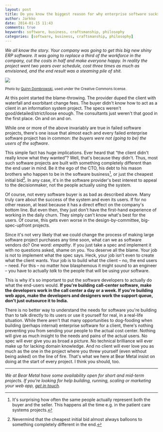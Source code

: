 ```yaml
---
layout: post
title: Do you know the biggest reason for why enterprise software sucks?
author: Jarkko
date: 2014-01-15 11:43
comments: true
keywords: software, business, craftsmanship, philosophy
categories: [software, business, craftsmanship, philosophy]
---
```


*We all know the story. Your company was going to get this big new shiny ERP software. It was going to replace a third of the workforce in the company, cut the costs in half and make everyone happy. In reality the project went two years over schedule, cost three times as much as envisioned, and the end result was a steaming pile of shit.*

[![](https://farm9.staticflickr.com/8453/8043877054_883963cf80_c.jpg)](http://www.flickr.com/photos/53326337@N00/8043877054/)

<small>Photo by [Quinn Dombrowski](http://www.flickr.com/photos/53326337@N00/8043877054/), used under the Creative Commons license.</small>

At this point started the blame-throwing. The provider duped the client with waterfall and exorbitant change fees. The buyer didn't know how to act as a client in an information system project. The specs weren't good/detailed/strict/loose enough. The consultants just weren't that good in the first place. On and on and on.

While one or more of the above invariably are true in failed software projects, there's one issue that almost each and every failed enterprise software project has in common: *the buyers were not (going to be) the users of the software*.

This simple fact has huge implications. Ever heard that “the client didn't really know what they wanted”? Well, that's because they didn't. Thus, most such software projects are built with something completely different than the end user in mind. Be it the ego of the CTO, his debt to his mason brothers who happen to be in the software business[^many-horses], or just the cheapest initial bid[^nevermind]. In any case, it's in the software provider's best interest to appeal to the decisionmaker, not the people actually using the system.

Of course, not every software buyer is as bad as described above. Many truly care about the success of the system and even its users. If for no other reason, at least because it has a direct effect on the company's bottom line. But even then, they just don't have the first-hand experience of working in the daily churn. They simply can't know what's best for the users. Of course, this gets even worse in the design-by-committee, big-spec-upfront projects.

Since it's not very likely that we could change the process of making large software project purchases any time soon, what can we as software vendors do? One word: *empathy*. If you just take a spec and implement it with no questions asked, shame on you. You deserve all the blame. Your job is not to implement what the spec says. Heck, your job isn't even to create what the client wants. Your job is to build what the client – no, the end users – need. For this – no matter how blasphemous it might sound to an engineer – you have to actually *talk* to the people that will be using your software.

This is why it's so important to put the software developers to actually do what the end-users would. **If you're building call-center software, make the developers work in the call center a day or a week. If you're building web apps, make the developers and designers work the support queue, don't just outsource it to India.**

There is no better way to understand the needs for software you're building than to talk directly to its users or use it yourself for real, in a real-life situation. While there aren't that many opportunities to dog-fooding when building (perhaps internal) enterprise software for a client, there's nothing preventing you from sending your people to the actual cost center. Nothing will give as much insight to the needs and pains of the actual users. No spec will ever give you as broad a picture. No technical brilliance will ever make up for lacking domain knowledge. And no client will ever love you as much as the one in the project where you threw yourself (even without being asked) on the line of fire. That's what we here at Bear Metal insist on doing at the start of every project. I think you should, too.

---

*We at Bear Metal have some availability open for short and mid-term projects. If you're looking for help building, running, scaling or marketing your web app,  [get in touch](mailto:info@bearmetal.eu).*

[^many-horses]:It's surprising how often the same people actually represent both the buyer and the seller. This happens all the time e.g. in the patient care systems projects.

[^nevermind]:Nevermind that the cheapest initial bid almost always balloons to something completely different in the end.